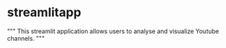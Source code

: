 # streamlitapp
"""
This streamlit application allows users to analyse and visualize Youtube channels.
"""
